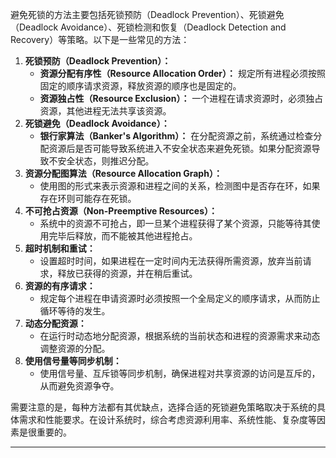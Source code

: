 
避免死锁的方法主要包括死锁预防（Deadlock Prevention）、死锁避免（Deadlock Avoidance）、死锁检测和恢复（Deadlock Detection and Recovery）等策略。以下是一些常见的方法：

1. **死锁预防（Deadlock Prevention）：**
    - **资源分配有序性（Resource Allocation Order）：** 规定所有进程必须按照固定的顺序请求资源，释放资源的顺序也是固定的。
    - **资源独占性（Resource Exclusion）：** 一个进程在请求资源时，必须独占资源，其他进程无法共享该资源。
2. **死锁避免（Deadlock Avoidance）：**
    - **银行家算法（Banker's Algorithm）：** 在分配资源之前，系统通过检查分配资源后是否可能导致系统进入不安全状态来避免死锁。如果分配资源导致不安全状态，则推迟分配。
3. **资源分配图算法（Resource Allocation Graph）：**
    - 使用图的形式来表示资源和进程之间的关系，检测图中是否存在环，如果存在环则可能存在死锁。
4. **不可抢占资源（Non-Preemptive Resources）：**
    - 系统中的资源不可抢占，即一旦某个进程获得了某个资源，只能等待其使用完毕后释放，而不能被其他进程抢占。
5. **超时机制和重试：**
    - 设置超时时间，如果进程在一定时间内无法获得所需资源，放弃当前请求，释放已获得的资源，并在稍后重试。
6. **资源的有序请求：**
    - 规定每个进程在申请资源时必须按照一个全局定义的顺序请求，从而防止循环等待的发生。
7. **动态分配资源：**
    - 在运行时动态地分配资源，根据系统的当前状态和进程的资源需求来动态调整资源的分配。
8. **使用信号量等同步机制：**
    - 使用信号量、互斥锁等同步机制，确保进程对共享资源的访问是互斥的，从而避免资源争夺。

需要注意的是，每种方法都有其优缺点，选择合适的死锁避免策略取决于系统的具体需求和性能要求。在设计系统时，综合考虑资源利用率、系统性能、复杂度等因素是很重要的。

---
